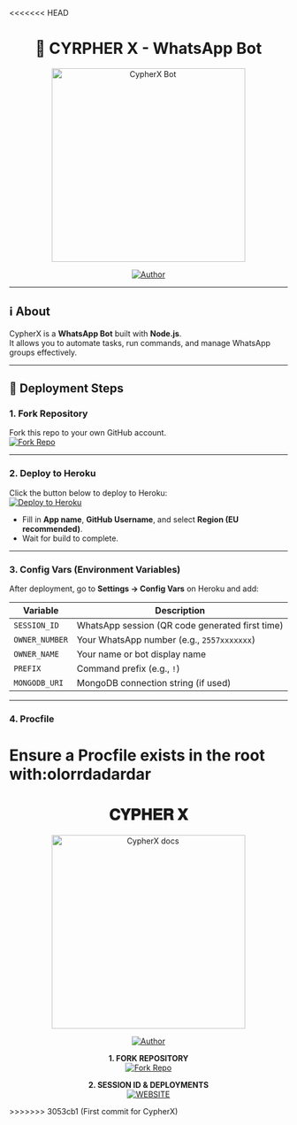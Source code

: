 <<<<<<< HEAD
<h1 align="center">🤖 CYRPHER X - WhatsApp Bot</h1>

<p align="center">
  <a href="https://github.com/twahamanet-cmyk/CypherX">
    <img alt="CypherX Bot" height="350" src="https://i.ibb.co/nqsRcKDB/Xploader4.jpg">
  </a>
</p>

<p align="center">
  <a href="https://github.com/Dark-Xploit"><img title="Author" src="https://img.shields.io/badge/CypherX-darkgreen?style=for-the-badge&logo=whatsapp"></a>
</p>

---

## ℹ️ About
CypherX is a **WhatsApp Bot** built with **Node.js**.  
It allows you to automate tasks, run commands, and manage WhatsApp groups effectively.

---

## 🚀 Deployment Steps

### 1. Fork Repository
Fork this repo to your own GitHub account.  
[![Fork Repo](https://img.shields.io/badge/Fork%20Repo-100000?style=for-the-badge&logo=github&logoColor=white&labelColor=darkblue&color=darkblue)](https://github.com/Dark-Xploit/CypherX/fork)

---

### 2. Deploy to Heroku
Click the button below to deploy to Heroku:  
[![Deploy to Heroku](https://www.herokucdn.com/deploy/button.svg)](https://heroku.com/deploy)

- Fill in **App name**, **GitHub Username**, and select **Region (EU recommended)**.  
- Wait for build to complete.  

---

### 3. Config Vars (Environment Variables)
After deployment, go to **Settings → Config Vars** on Heroku and add:

| Variable        | Description |
|-----------------|-------------|
| `SESSION_ID`    | WhatsApp session (QR code generated first time) |
| `OWNER_NUMBER`  | Your WhatsApp number (e.g., `2557xxxxxxx`) |
| `OWNER_NAME`    | Your name or bot display name |
| `PREFIX`        | Command prefix (e.g., `!`) |
| `MONGODB_URI`   | MongoDB connection string (if used) |

---

### 4. Procfile
Ensure a **Procfile** exists in the root with:olorrdadardar
=======
<h1 align="center"> 𝐂𝐘𝐏𝐇𝐄𝐑 𝐗 </h1>

<p align="center">
  <a href="https://github.com/Dark-Xploit/CypherX">
    <img alt="CypherX docs" height="350" src="https://i.ibb.co/nqsRcKDB/Xploader4.jpg">
  </a>
</p>
    
</a>
</p>
<p align="center">
<a href="https://github.com/Dark-Xploit"><img title="Author" src="https://img.shields.io/badge/CypherX-darkgreen?style=for-the-badge&logo=whatsapp"></a>
<p/>

<p align="center">
    <strong>1. FORK REPOSITORY</strong>
  <br>
    <a href="https://github.com/Dark-Xploit/CypherX/fork" target="_blank">
        <img alt="Fork Repo" src="https://img.shields.io/badge/Fork%20Repo-100000?style=for-the-badge&logo=scan&logoColor=white&labelColor=darkblue&color=darkblue"/>
    </a>
</p>

<p align="center">
    <strong>2. SESSION ID & DEPLOYMENTS</strong>
    <br>
    <a href="https://www.cypherx.space/" target="_blank">
        <img alt="WEBSITE" src="https://img.shields.io/badge/Let%27s_Go-100000?style=for-the-badge&logo=scan&logoColor=white&labelColor=darkred&color=darkred"/>
    </a>
</p>
>>>>>>> 3053cb1 (First commit for CypherX)
